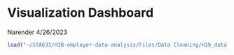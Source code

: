 Visualization Dashboard
================
Narender
4/26/2023

``` r
load("~/STA631/H1B-employer-data-analysis/Files/Data Cleaning/H1b_data.RData")
```
